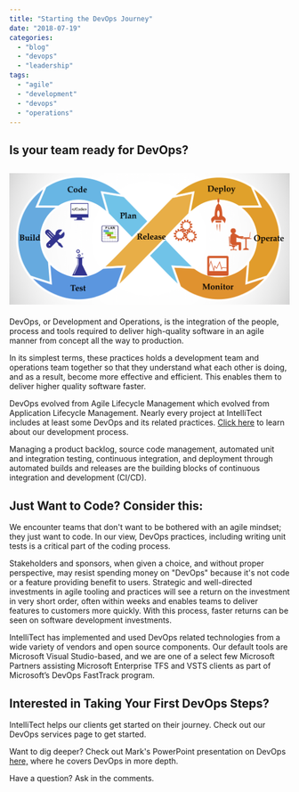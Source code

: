 ```yaml
---
title: "Starting the DevOps Journey"
date: "2018-07-19"
categories: 
  - "blog"
  - "devops"
  - "leadership"
tags: 
  - "agile"
  - "development"
  - "devops"
  - "operations"
---
```


## Is your team ready for DevOps?

## ![](images/DevOps-infinity-graphic.png)

DevOps, or Development and Operations, is the integration of the people, process and tools required to deliver high-quality software in an agile manner from concept all the way to production.

In its simplest terms, these practices holds a development team and operations team together so that they understand what each other is doing, and as a result, become more effective and efficient. This enables them to deliver higher quality software faster.

DevOps evolved from Agile Lifecycle Management which evolved from Application Lifecycle Management. Nearly every project at IntelliTect includes at least some DevOps and its related practices. [Click here](/developmentprocess/) to learn about our development process.

Managing a product backlog, source code management, automated unit and integration testing, continuous integration, and deployment through automated builds and releases are the building blocks of continuous integration and development (CI/CD).

## Just Want to Code? Consider this:

We encounter teams that don't want to be bothered with an agile mindset; they just want to code. In our view, DevOps practices, including writing unit tests is a critical part of the coding process.

Stakeholders and sponsors, when given a choice, and without proper perspective, may resist spending money on "DevOps" because it's not code or a feature providing benefit to users. Strategic and well-directed investments in agile tooling and practices will see a return on the investment in very short order, often within weeks and enables teams to deliver features to customers more quickly. With this process, faster returns can be seen on software development investments.

IntelliTect has implemented and used DevOps related technologies from a wide variety of vendors and open source components. Our default tools are Microsoft Visual Studio-based, and we are one of a select few Microsoft Partners assisting Microsoft Enterprise TFS and VSTS clients as part of Microsoft’s DevOps FastTrack program.

## Interested in Taking Your First DevOps Steps?

IntelliTect helps our clients get started on their journey. Check out our DevOps services page to get started.

Want to dig deeper? Check out Mark's PowerPoint presentation on DevOps [here,](https://intellitect.com/devops-presentation-reality-or-fiction/) where he covers DevOps in more depth.

Have a question? Ask in the comments.
